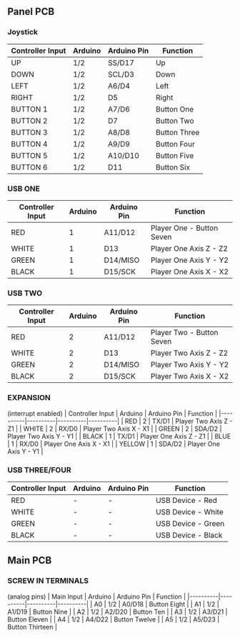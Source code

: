 
## Panel PCB
### Joystick
| Controller Input | Arduino | Arduino Pin | Function |
|----------|----------|----------|----------|
| UP | 1/2 | SS/D17 | Up |
| DOWN | 1/2 |  SCL/D3 | Down |
| LEFT | 1/2 |  A6/D4 | Left |
| RIGHT | 1/2 |  D5 | Right |
| BUTTON 1 | 1/2 |  A7/D6 | Button One |
| BUTTON 2 | 1/2 |  D7 | Button Two |
| BUTTON 3 | 1/2 |  A8/D8 | Button Three |
| BUTTON 4 | 1/2 |  A9/D9 | Button Four |
| BUTTON 5 | 1/2 |  A10/D10 | Button Five |
| BUTTON 6 | 1/2 |  D11 | Button Six |

### USB ONE
| Controller Input | Arduino |  Arduino Pin | Function |
|----------|----------|----------|----------|
| RED | 1 | A11/D12 | Player One - Button Seven |
| WHITE | 1 | D13 | Player One Axis Z - Z2 |
| GREEN | 1 | D14/MISO | Player One Axis Y - Y2 |
| BLACK | 1 | D15/SCK | Player One Axis X - X2 |

### USB TWO
| Controller Input | Arduino |  Arduino Pin | Function |
|----------|----------|----------|----------|
| RED | 2 | A11/D12 | Player Two - Button Seven |
| WHITE | 2 | D13 | Player Two Axis Z - Z2 |
| GREEN | 2 | D14/MISO | Player Two Axis Y - Y2 |
| BLACK | 2 | D15/SCK | Player Two Axis X - X2 |

### EXPANSION
(interrupt enabled)
| Controller Input | Arduino |  Arduino Pin | Function |
|----------|----------|----------|----------|
| RED | 2 | TX/D1 | Player Two Axis Z - Z1 |
| WHITE | 2 | RX/D0 | Player Two Axis X - X1 |
| GREEN | 2 | SDA/D2 | Player Two Axis Y - Y1 |
| BLACK | 1 | TX/D1 | Player One Axis Z - Z1 |
| BLUE | 1 | RX/D0 | Player One Axis X - X1 |
| YELLOW | 1 | SDA/D2 | Player One Axis Y - Y1 |

### USB THREE/FOUR
| Controller Input | Arduino |  Arduino Pin | Function |
|----------|----------|----------|----------|
| RED | - | - | USB Device - Red |
| WHITE | - | - | USB Device - White |
| GREEN | - | - | USB Device - Green |
| BLACK | - | - | USB Device - Black |

## Main PCB
### SCREW IN TERMINALS
(analog pins)
| Main Input | Arduino |  Arduino Pin | Function |
|----------|----------|----------|----------|
| A0 | 1/2 | A0/D18 | Button Eight |
| A1 | 1/2 | A1/D19 | Button Nine |
| A2 | 1/2 | A2/D20 | Button Ten |
| A3 | 1/2 | A3/D21 | Button Eleven |
| A4 | 1/2 | A4/D22 | Button Twelve |
| A5 | 1/2 | A5/D23 | Button Thirteen |